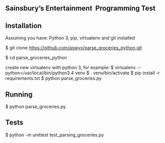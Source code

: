 ## Sainsbury’s Entertainment ­ Programming Test

## Installation
Assuming you have: Python 3, pip, virtualenv and git installed

$ git clone https://github.com/aswyx/parse_groceries_python.git

$ cd parse_groceries_python

create new virtualenv with python 3, for example:
$ virtualenv --python=/usr/local/bin/python3.4 venv
$ . venv/bin/activate
$ pip install -r requirements.txt
$ python parse_groceries.py

## Running

$ python parse_groceries.py

## Tests
$ python -m unittest test_parsing_groceries.py

